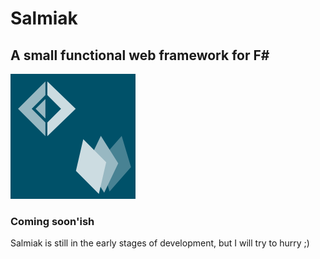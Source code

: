 # Salmiak

## A small functional web framework for F# 

![Salmiak Logo](https://raw.githubusercontent.com/nlkl/Salmiak/master/logo/logo.png)

### Coming soon'ish

Salmiak is still in the early stages of development, but I will try to hurry ;)


